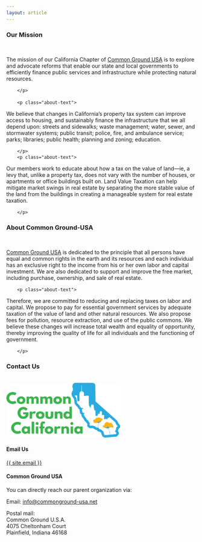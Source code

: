```yaml
---
layout: article
---
```

  <section class="container about-content" id="contact">
    <h3 class="cta-text text-center">Our Mission</h3><br>
        <p class="about-text">
The mission of our California Chapter of <a
href="http://commonground-usa.net/">Common Ground USA</a> is to explore and
advocate reforms that enable our state and local governments to efficiently
finance public services and infrastructure while protecting natural resources.

        </p>

        <p class="about-text">
 We believe that changes in California’s property tax system can improve access
 to housing, and sustainably finance the infrastructure that we all depend
 upon: streets and sidewalks; waste management; water, sewer, and stormwater
 systems; public transit; police, fire, and ambulance service; parks;
 libraries; public health; planning and zoning; education.

        </p>
        <p class="about-text">
Our members work to educate about how a tax on the value of land—ie, a levy
that, unlike a property tax, does not vary with the number of houses, or
apartments or office buildings built on. Land Value Taxation  can  help
mitigate market swings in real estate by separating the more stable value of
the land from the buildings in creating a manageable system for real estate
taxation.

        </p>
  </section>

  <section class="container about-content">
    <h3 class="cta-text text-center">About Common Ground-USA</h3><br>
        <p class="about-text">

<a href="http://commonground-usa.net/">Common Ground USA</a> is dedicated to
the principle that all persons have equal and common rights in the earth and
its resources and each individual has an
exclusive right to the income from his or her own labor and capital investment.
We are also dedicated to support and improve the free market, including
purchase, ownership, and sale of real estate.
</p>

        <p class="about-text">
Therefore, we are committed to reducing and replacing taxes on labor and
capital. We propose to pay for essential government services by adequate
taxation of the value of land and other natural resources. We also propose fees
for pollution, resource extraction, and use of the public commons. We believe
these changes will increase total wealth and equality of opportunity, thereby
improving the quality of life for all individuals and the functioning of
government.

        </p>
  </section>
  <section class="container about-content" id="contact">
    <h3 class="cta-text text-center">Contact Us</h3><br>
    <div class="col-lg-6 col-sm-12 col-md-6">
      <img src="/img/commongnd.png" style="width:60%"/>
    </div>
    <div class="col-lg-6 col-sm-12 col-md-6">
      <h4>Email Us</h4>
        <p class="about-text">
          <p><a href="mailto:{{ site.email }}">{{ site.email }}</a></p>
        </p>
      <!--
      <h4>Mail</h4>
        <p class="about-text">
        </p>
      -->
      <h4>Common Ground USA</h4>
        <p class="about-text">
          You can directly reach our parent organization via: <br/>
          <p>Email: <a href="mailto:info@commonground-usa.net">info@commonground-usa.net</a></p>
          <p>Postal mail:<br>
          Common Ground U.S.A.<br>
          4075 Cheltonham Court<br>
          Plainfield, Indiana 46168</p>
        </p>
    </div>
  </section>
